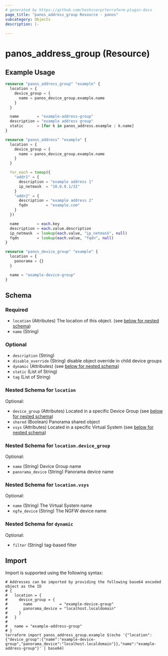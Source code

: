 ```yaml
---
# generated by https://github.com/hashicorp/terraform-plugin-docs
page_title: "panos_address_group Resource - panos"
subcategory: Objects
description: |-
  
---
```


# panos_address_group (Resource)



## Example Usage

```terraform
resource "panos_address_group" "example" {
  location = {
    device_group = {
      name = panos_device_group.example.name
    }
  }

  name        = "example-address-group"
  description = "example address group"
  static      = [for k in panos_address.example : k.name]
}

resource "panos_address" "example" {
  location = {
    device_group = {
      name = panos_device_group.example.name
    }
  }

  for_each = tomap({
    "addr1" = {
      description = "example address 1"
      ip_netmask  = "10.0.0.1/32"
    }
    "addr2" = {
      description = "example address 2"
      fqdn        = "example.com"
    }
  })

  name        = each.key
  description = each.value.description
  ip_netmask  = lookup(each.value, "ip_netmask", null)
  fqdn        = lookup(each.value, "fqdn", null)
}

resource "panos_device_group" "example" {
  location = {
    panorama = {}
  }

  name = "example-device-group"
}
```

<!-- schema generated by tfplugindocs -->
## Schema

### Required

- `location` (Attributes) The location of this object. (see [below for nested schema](#nestedatt--location))
- `name` (String)

### Optional

- `description` (String)
- `disable_override` (String) disable object override in child device groups
- `dynamic` (Attributes) (see [below for nested schema](#nestedatt--dynamic))
- `static` (List of String)
- `tag` (List of String)

<a id="nestedatt--location"></a>
### Nested Schema for `location`

Optional:

- `device_group` (Attributes) Located in a specific Device Group (see [below for nested schema](#nestedatt--location--device_group))
- `shared` (Boolean) Panorama shared object
- `vsys` (Attributes) Located in a specific Virtual System (see [below for nested schema](#nestedatt--location--vsys))

<a id="nestedatt--location--device_group"></a>
### Nested Schema for `location.device_group`

Optional:

- `name` (String) Device Group name
- `panorama_device` (String) Panorama device name


<a id="nestedatt--location--vsys"></a>
### Nested Schema for `location.vsys`

Optional:

- `name` (String) The Virtual System name
- `ngfw_device` (String) The NGFW device name



<a id="nestedatt--dynamic"></a>
### Nested Schema for `dynamic`

Optional:

- `filter` (String) tag-based filter

## Import

Import is supported using the following syntax:

```shell
# Addresses can be imported by providing the following base64 encoded object as the ID
# {
#   location = {
#     device_group = {
#       name            = "example-device-group"
#       panorama_device = "localhost.localdomain"
#     }
#   }
# 
#   name = "example-address-group"
# }
terraform import panos_address_group.example $(echo '{"location":{"device_group":{"name":"example-device-group","panorama_device":"localhost.localdomain"}},"name":"example-address-group"}' | base64)
```